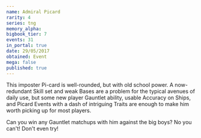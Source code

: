 ```yaml
---
name: Admiral Picard
rarity: 4
series: tng
memory_alpha:
bigbook_tier: 7
events: 31
in_portal: true
date: 29/05/2017
obtained: Event
mega: false
published: true
---
```


This imposter Pi-card is well-rounded, but with old school power. A now-redundant Skill set and weak Bases are a problem for the typical avenues of daily use, but some new player Gauntlet ability, usable Accuracy on Ships, and Picard Events with a dash of intriguing Traits are enough to make him worth picking up for most players.

Can you win any Gauntlet matchups with him against the big boys? No you can't! Don't even try!
